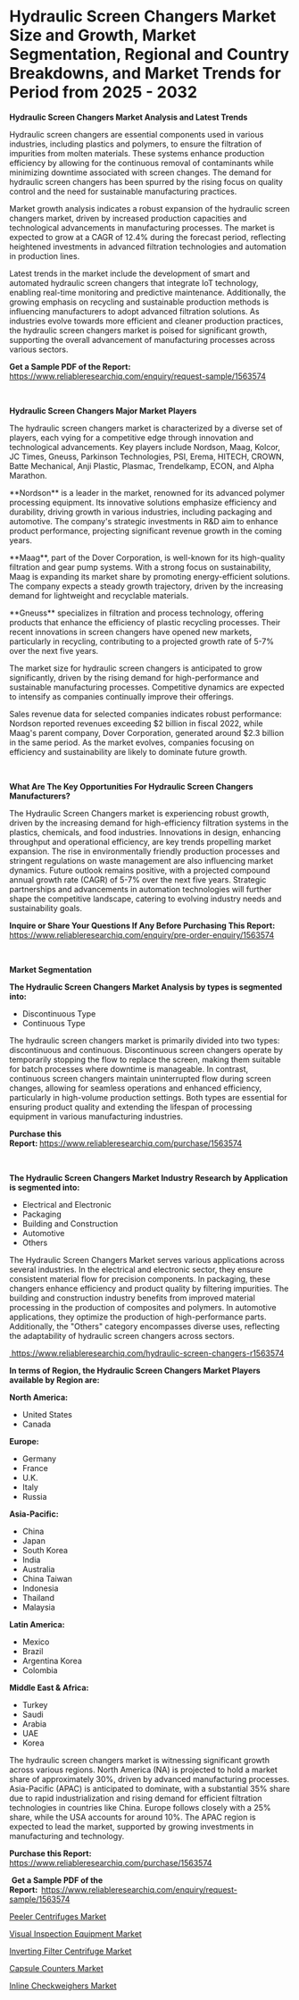 <p><h1>Hydraulic Screen Changers Market Size and Growth, Market Segmentation, Regional and Country Breakdowns, and Market Trends for Period from 2025 -  2032</h1></p><p><strong>Hydraulic Screen Changers Market Analysis and Latest Trends</strong></p>
<p><p>Hydraulic screen changers are essential components used in various industries, including plastics and polymers, to ensure the filtration of impurities from molten materials. These systems enhance production efficiency by allowing for the continuous removal of contaminants while minimizing downtime associated with screen changes. The demand for hydraulic screen changers has been spurred by the rising focus on quality control and the need for sustainable manufacturing practices.</p><p>Market growth analysis indicates a robust expansion of the hydraulic screen changers market, driven by increased production capacities and technological advancements in manufacturing processes. The market is expected to grow at a CAGR of 12.4% during the forecast period, reflecting heightened investments in advanced filtration technologies and automation in production lines. </p><p>Latest trends in the market include the development of smart and automated hydraulic screen changers that integrate IoT technology, enabling real-time monitoring and predictive maintenance. Additionally, the growing emphasis on recycling and sustainable production methods is influencing manufacturers to adopt advanced filtration solutions. As industries evolve towards more efficient and cleaner production practices, the hydraulic screen changers market is poised for significant growth, supporting the overall advancement of manufacturing processes across various sectors.</p></p>
<p><strong>Get a Sample PDF of the Report:&nbsp;</strong> <a href="https://www.reliableresearchiq.com/enquiry/request-sample/1563574?utm_campaign=1129&utm_medium=2&utm_source=Github&utm_content=ia&utm_term=22022025&utm_id=hydraulic-screen-changers">https://www.reliableresearchiq.com/enquiry/request-sample/1563574</a></p>
<p>&nbsp;</p>
<p><strong>Hydraulic Screen Changers Major Market Players</strong></p>
<p><p>The hydraulic screen changers market is characterized by a diverse set of players, each vying for a competitive edge through innovation and technological advancements. Key players include Nordson, Maag, Kolcor, JC Times, Gneuss, Parkinson Technologies, PSI, Erema, HITECH, CROWN, Batte Mechanical, Anji Plastic, Plasmac, Trendelkamp, ECON, and Alpha Marathon.</p><p>**Nordson** is a leader in the market, renowned for its advanced polymer processing equipment. Its innovative solutions emphasize efficiency and durability, driving growth in various industries, including packaging and automotive. The company's strategic investments in R&D aim to enhance product performance, projecting significant revenue growth in the coming years.</p><p>**Maag**, part of the Dover Corporation, is well-known for its high-quality filtration and gear pump systems. With a strong focus on sustainability, Maag is expanding its market share by promoting energy-efficient solutions. The company expects a steady growth trajectory, driven by the increasing demand for lightweight and recyclable materials.</p><p>**Gneuss** specializes in filtration and process technology, offering products that enhance the efficiency of plastic recycling processes. Their recent innovations in screen changers have opened new markets, particularly in recycling, contributing to a projected growth rate of 5-7% over the next five years.</p><p>The market size for hydraulic screen changers is anticipated to grow significantly, driven by the rising demand for high-performance and sustainable manufacturing processes. Competitive dynamics are expected to intensify as companies continually improve their offerings.</p><p>Sales revenue data for selected companies indicates robust performance: Nordson reported revenues exceeding $2 billion in fiscal 2022, while Maag's parent company, Dover Corporation, generated around $2.3 billion in the same period. As the market evolves, companies focusing on efficiency and sustainability are likely to dominate future growth.</p></p>
<p>&nbsp;</p>
<p><strong>What Are The Key Opportunities For Hydraulic Screen Changers Manufacturers?</strong></p>
<p><p>The Hydraulic Screen Changers market is experiencing robust growth, driven by the increasing demand for high-efficiency filtration systems in the plastics, chemicals, and food industries. Innovations in design, enhancing throughput and operational efficiency, are key trends propelling market expansion. The rise in environmentally friendly production processes and stringent regulations on waste management are also influencing market dynamics. Future outlook remains positive, with a projected compound annual growth rate (CAGR) of 5-7% over the next five years. Strategic partnerships and advancements in automation technologies will further shape the competitive landscape, catering to evolving industry needs and sustainability goals.</p></p>
<p><strong>Inquire or Share Your Questions If Any Before Purchasing This Report:</strong> <a href="https://www.reliableresearchiq.com/enquiry/pre-order-enquiry/1563574?utm_campaign=1129&utm_medium=2&utm_source=Github&utm_content=ia&utm_term=22022025&utm_id=hydraulic-screen-changers">https://www.reliableresearchiq.com/enquiry/pre-order-enquiry/1563574</a></p>
<p>&nbsp;</p>
<p><strong>Market Segmentation</strong></p>
<p><strong>The Hydraulic Screen Changers Market Analysis by types is segmented into:</strong></p>
<p><ul><li>Discontinuous Type</li><li>Continuous Type</li></ul></p>
<p><p>The hydraulic screen changers market is primarily divided into two types: discontinuous and continuous. Discontinuous screen changers operate by temporarily stopping the flow to replace the screen, making them suitable for batch processes where downtime is manageable. In contrast, continuous screen changers maintain uninterrupted flow during screen changes, allowing for seamless operations and enhanced efficiency, particularly in high-volume production settings. Both types are essential for ensuring product quality and extending the lifespan of processing equipment in various manufacturing industries.</p></p>
<p><strong>Purchase this Report:&nbsp;</strong><a href="https://www.reliableresearchiq.com/purchase/1563574?utm_campaign=1129&utm_medium=2&utm_source=Github&utm_content=ia&utm_term=22022025&utm_id=hydraulic-screen-changers">https://www.reliableresearchiq.com/purchase/1563574</a></p>
<p>&nbsp;</p>
<p><strong>The Hydraulic Screen Changers Market Industry Research by Application is segmented into:</strong></p>
<p><ul><li>Electrical and Electronic</li><li>Packaging</li><li>Building and Construction</li><li>Automotive</li><li>Others</li></ul></p>
<p><p>The Hydraulic Screen Changers Market serves various applications across several industries. In the electrical and electronic sector, they ensure consistent material flow for precision components. In packaging, these changers enhance efficiency and product quality by filtering impurities. The building and construction industry benefits from improved material processing in the production of composites and polymers. In automotive applications, they optimize the production of high-performance parts. Additionally, the "Others" category encompasses diverse uses, reflecting the adaptability of hydraulic screen changers across sectors.</p></p>
<p><a href="https://www.reliableresearchiq.com/hydraulic-screen-changers-r1563574?utm_campaign=1129&utm_medium=2&utm_source=Github&utm_content=ia&utm_term=22022025&utm_id=hydraulic-screen-changers">&nbsp;https://www.reliableresearchiq.com/hydraulic-screen-changers-r1563574</a></p>
<p><strong>In terms of Region, the Hydraulic Screen Changers Market Players available by Region are:</strong></p>
<p>
    <p> <strong> North America: </strong>
        <ul>
            <li>United States</li>
            <li>Canada</li>
        </ul>
        </p> 
    <p> <strong> Europe: </strong>
        <ul>
            <li>Germany</li>
            <li>France</li>
            <li>U.K.</li>
            <li>Italy</li>
            <li>Russia</li>
        </ul>
        </p> 
    <p> <strong> Asia-Pacific: </strong>
        <ul>
            <li>China</li>
            <li>Japan</li>
            <li>South Korea</li>
            <li>India</li>
            <li>Australia</li>
            <li>China Taiwan</li>
            <li>Indonesia</li>
            <li>Thailand</li>
            <li>Malaysia</li>
        </ul>
        </p> 
    <p> <strong> Latin America: </strong>
        <ul>
            <li>Mexico</li>
            <li>Brazil</li>
            <li>Argentina Korea</li>
            <li>Colombia</li>
        </ul>
        </p> 
    <p> <strong> Middle East & Africa: </strong>
        <ul>
            <li>Turkey</li>
            <li>Saudi</li>
            <li>Arabia</li>
            <li>UAE</li>
            <li>Korea</li>
        </ul>
    </p>
    </p>
<p><p>The hydraulic screen changers market is witnessing significant growth across various regions. North America (NA) is projected to hold a market share of approximately 30%, driven by advanced manufacturing processes. Asia-Pacific (APAC) is anticipated to dominate, with a substantial 35% share due to rapid industrialization and rising demand for efficient filtration technologies in countries like China. Europe follows closely with a 25% share, while the USA accounts for around 10%. The APAC region is expected to lead the market, supported by growing investments in manufacturing and technology.</p></p>
<p><strong>Purchase this Report: </strong><a href="https://www.reliableresearchiq.com/purchase/1563574?utm_campaign=1129&utm_medium=2&utm_source=Github&utm_content=ia&utm_term=22022025&utm_id=hydraulic-screen-changers">https://www.reliableresearchiq.com/purchase/1563574</a></p>
<p>&nbsp;<strong>Get a Sample PDF of the Report:&nbsp;&nbsp;</strong><a href="https://www.reliableresearchiq.com/enquiry/request-sample/1563574?utm_campaign=1129&utm_medium=2&utm_source=Github&utm_content=ia&utm_term=22022025&utm_id=hydraulic-screen-changers">https://www.reliableresearchiq.com/enquiry/request-sample/1563574</a></p>
<p><strong></strong></p>
<p><p><a href="https://github.com/perianeaced3/Market-Research-Report-List-1/blob/main/peeler-centrifuges-market.md?utm_campaign=1129&utm_medium=2&utm_source=Github&utm_content=ia&utm_term=22022025&utm_id=hydraulic-screen-changers">Peeler Centrifuges Market</a></p><p><a href="https://github.com/haimamuirev8/Market-Research-Report-List-1/blob/main/visual-inspection-equipment-market.md?utm_campaign=1129&utm_medium=2&utm_source=Github&utm_content=ia&utm_term=22022025&utm_id=hydraulic-screen-changers">Visual Inspection Equipment Market</a></p><p><a href="https://github.com/giardafshaxb/Market-Research-Report-List-1/blob/main/inverting-filter-centrifuge-market.md?utm_campaign=1129&utm_medium=2&utm_source=Github&utm_content=ia&utm_term=22022025&utm_id=hydraulic-screen-changers">Inverting Filter Centrifuge Market</a></p><p><a href="https://github.com/naulasulakr0/Market-Research-Report-List-1/blob/main/capsule-counters-market.md?utm_campaign=1129&utm_medium=2&utm_source=Github&utm_content=ia&utm_term=22022025&utm_id=hydraulic-screen-changers">Capsule Counters Market</a></p><p><a href="https://github.com/ceppyleft/Market-Research-Report-List-1/blob/main/inline-checkweighers-market.md?utm_campaign=1129&utm_medium=2&utm_source=Github&utm_content=ia&utm_term=22022025&utm_id=hydraulic-screen-changers">Inline Checkweighers Market</a></p></p>